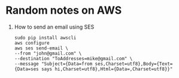 # Random notes on AWS

1. How to send an email using SES

    ```
    sudo pip install awscli
    aws configure
    aws ses send-email \
    --from "john@gmail.com" \
    --destination "ToAddresses=mike@gmail.com" \
    --message "Subject={Data=from ses,Charset=utf8},Body={Text={Data=ses says hi,Charset=utf8},Html={Data=,Charset=utf8}}"
    ```